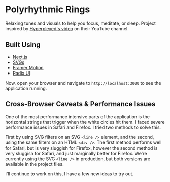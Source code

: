 # Polyrhythmic Rings


Relaxing tunes and visuals to help you focus, meditate, or sleep. Project inspired by [Hyperplexed's video](https://www.youtube.com/watch?v=Kt3DavtVGVE) on their YouTube channel.


## Built Using

- [Next.js](https://nextjs.org/)
- [SVGs](https://developer.mozilla.org/en-US/docs/Web/SVG)
- [Framer Motion](https://www.framer.com/motion/)
- [Radix UI](https://www.radix-ui.com/)



Now, open your browser and navigate to `http://localhost:3000` to see the application running.

## Cross-Browser Caveats & Performance Issues

One of the most performance intensive parts of the application is the horizontal strings that trigger when the white circles hit them. I faced severe performance issues in Safari and Firefox. I tried two methods to solve this.

First by using SVG filters on an SVG `<line />` element, and the second, using the same filters on an HTML `<div />`. The first method performs well for Safari, but is very sluggish for Firefox, however the second method is very sluggish for Safari, and just marginally better for Firefox. We're currently using the SVG `<line />` in production, but both versions are available in the project files.

I'll continue to work on this, I have a few new ideas to try out.
